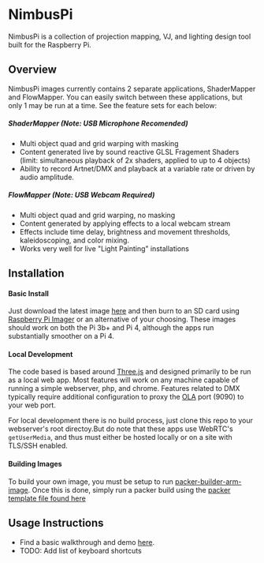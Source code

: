 # NimbusPi

NimbusPi is a collection of projection mapping, VJ, and lighting design tool built for the Raspberry Pi. 

## Overview
NimbusPi images currently contains 2 separate applications, ShaderMapper and FlowMapper. You can easily switch between these applications, but only 1 may be run at a time. See the feature sets for each below:

##### ShaderMapper (Note: USB Microphone Recomended)
- Multi object quad and grid warping with masking
- Content generated live by sound reactive GLSL Fragement Shaders (limit: simultaneous playback of 2x shaders, applied to up to 4 objects)
- Ability to record Artnet/DMX and playback at a variable rate or driven by audio amplitude.

##### FlowMapper (Note: USB Webcam Required)
- Multi object quad and grid warping, no masking
- Content generated by applying effects to a local webcam stream
- Effects include time delay, brightness and movement thresholds, kaleidoscoping, and color mixing.
- Works very well for live "Light Painting" installations

## Installation

#### Basic Install

Just download the latest image [here](http://www.nimbuslaboratory.com/NimbusPi.img) and then burn to an SD card using [Raspberry Pi Imager](https://www.raspberrypi.org/downloads/) or an alternative of your choosing. These images should work on both the Pi 3b+ and Pi 4, although the apps run substantially smoother on a Pi 4.


#### Local Development

The code based is based around [Three.js](https://threejs.org/) and designed primarily to be run as a local web app. Most features will work on any machine capable of running a simple webserver, php, and chrome. Features related to DMX typically require additional configuration to proxy the [OLA](https://www.openlighting.org/ola/tutorials/ola-on-raspberry-pi/) port (9090) to your web port.

For local development there is no build process, just clone this repo to your webserver's root directoy.But do note that these apps use WebRTC's `getUserMedia`, and thus must either be hosted locally or on a site with TLS/SSH enabled.

#### Building Images

To build your own image, you must be setup to run [packer-builder-arm-image](https://github.com/solo-io/packer-builder-arm-image). Once this is done, simply run a packer build using the [packer template file found here](https://github.com/mshortMob/NimbusPi/blob/master/packer/build.json)

## Usage Instructions

- Find a basic walkthrough and demo [here](http://www.nimbuslaboratory.com/NimbusPi%20Walkthrough.mp4).
- TODO: Add list of keyboard shortcuts